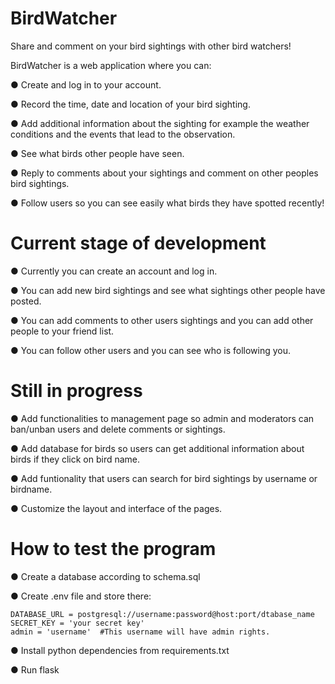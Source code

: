 # BirdWatcher
Share and comment on your bird sightings with other bird watchers!

BirdWatcher is a web application where you can:

● Create and log in to your account.

● Record the time, date and location of your bird sighting.

● Add additional information about the sighting for example the weather conditions and the events that lead to the observation.

● See what birds other people have seen.

● Reply to comments about your sightings and comment on other peoples bird sightings.

● Follow users so you can see easily what birds they have spotted recently!

# Current stage of development

● Currently you can create an account and log in.

● You can add new bird sightings and see what sightings other people have posted.

● You can add comments to other users sightings and you can add other people to your friend list.

● You can follow other users and you can see who is following you.

# Still in progress

● Add functionalities to management page so admin and moderators can ban/unban users and delete comments or sightings.

● Add database for birds so users can get additional information about birds if they click on bird name.

● Add funtionality that users can search for bird sightings by username or birdname.

● Customize the layout and interface of the pages.

# How to test the program

● Create a database according to schema.sql

● Create .env file and store there:

    DATABASE_URL = postgresql://username:password@host:port/dtabase_name
    SECRET_KEY = 'your secret key'
    admin = 'username'  #This username will have admin rights.

● Install python dependencies from requirements.txt

● Run flask 




